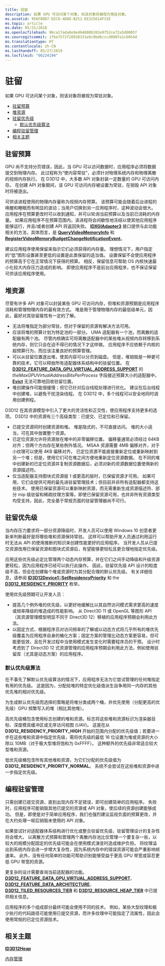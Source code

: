 ```yaml
---
title: 驻留
description: 如果 GPU 可访问某个对象，则该对象将被视为常驻对象。
ms.assetid: 956F80D7-EEC8-4D88-B251-EE325614F31E
ms.topic: article
ms.date: 05/31/2018
ms.openlocfilehash: 96ca17ada8e9e464880b202e9752ce72a5d8005f
ms.sourcegitcommit: 1fbe7572f20938331e9c9bd6cccd098fa1c6054d
ms.translationtype: HT
ms.contentlocale: zh-CN
ms.lasthandoff: 05/27/2019
ms.locfileid: "66224194"
---
```

# <a name="residency"></a>驻留

如果 GPU 可访问某个对象，则该对象将被视为常驻对象。 

-   [驻留预算](#residency-budget)
-   [堆资源](#heap-resources)
-   [驻留优先级](#residency-priorities)
    -   [默认优先级算法](#default-priority-algorithm)
-   [编程驻留管理](#programming-residency-management)
-   [相关主题](#related-topics)

## <a name="residency-budget"></a>驻留预算

GPU 尚不支持分页错误，因此，当 GPU 可以访问数据时，应用程序必须将数据提交到物理内存。 此过程称为“使内容常驻”，必须针对物理系统内存和物理离散的视频内存执行。 在 D3D12 中，大多数 API 对象封装一定数量的 GPU 可访问内存。 在创建 API 对象期间，该 GPU 可访问内存被设置为常驻，在销毁 API 对象时将被逐出。

可供该进程使用的物理内存量称为视频内存预算。 该预算可能会随着后台进程的唤醒和睡眠而有明显的波动；当用户切换到另一应用程序时，这种波动会很大。 应用程序在预算更改时可以收到通知，并可以轮询当前预算以及当前已消耗的内存量。 如果应用程序不在预算范围内，该进程将会间歇性地冻结以使其他应用程序能够运行，并且/或者创建 API 将返回失败。 [**IDXGIAdapter3**](https://msdn.microsoft.com/library/windows/desktop/dn933221) 接口提供与此功能相关的方法，具体而言，是 [**QueryVideoMemoryInfo**](https://msdn.microsoft.com/library/windows/desktop/dn933223) 和 [**RegisterVideoMemoryBudgetChangeNotificationEvent**](https://msdn.microsoft.com/library/windows/desktop/dn933231)。

建议应用程序使用保留来指示它们必须获得的内存量。 理想情况下，用户指定的“低”图形设置甚至更低的设置是此类保留的适当值。 设置保留不会使应用程序的预算高于它在正常情况下获得的预算。 相反，保留信息可帮助 OS 内核快速最小化较大内存压力造成的影响。 即使应用程序不是前台应用程序，也不保证保留可供该应用程序使用。

## <a name="heap-resources"></a>堆资源

尽管有许多 API 对象可以封装某些 GPU 可访问内存，但堆和资源预期是应用程序消耗和管理物理内存的最有效方式。 堆是用于管理物理内存的最低级单元，因此，最好对其驻留属性有一定的了解。

-   无法将堆指定为部分常驻，但对于保留的资源有解决方法可用。
-   应该将堆的预算计划为特定池的一部分。 UMA 适配器有一个池，而离散的适配器有两个池。 尽管内核确实可将离散适配器中的某些堆从视频内存转移到系统内存，则它只会在迫不得已的情况下才这样做。 应用程序不应依赖于内核的超预算行为，而应该注重良好的预算管理。
-   可以从驻留位置逐出堆，使其内容可以分页到磁盘。 但是，堆销毁是一种更可靠的技术，它可以释放所有适配器体系结构中的驻留位置。 在[**D3D12\_FEATURE\_DATA\_GPU\_VIRTUAL\_ADDRESS\_SUPPORT**](/windows/desktop/api/d3d12/ns-d3d12-d3d12_feature_data_gpu_virtual_address_support) 的 *theMaxGPUVirtualAddressBitsPerProcess* 字段接近预算大小的适配器中，[**Evict**](/windows/desktop/api/D3D12/nf-d3d12-id3d12device-evict) 无法可靠地回收驻留位置。
-   堆创建操作可能很缓慢；但它已针对后台线程处理进行优化。 建议在后台线程中创建堆，以避免干扰渲染线程。 在 D3D12 中，多个线程可以安全地同时调用创建例程。

D3D12 在其资源模型中引入了更大的灵活性和正交性，使应用程序支持更多的选项。 D3D12 中的资源有三个高级类型：已提交、已定位和已保留。

-   已提交资源同时创建资源和堆。 堆是隐式的，不可直接访问。 堆的大小适当，可在其中放置整个资源。
-   已定位资源允许将资源放在堆中的非零偏移位置。 偏移量通常必须经过 64KB 对齐；但两个方向存在某些例外情况。 MSAA 资源需要 4MB 偏移对齐，对于小纹理可以使用 4KB 偏移对齐。 已定位资源不能直接重新定位或重新映射到另一个堆；但是，使用它们可在堆之间方便地重新定位资源数据。 在不同的堆中创建新的已定位资源并复制资源数据后，必须对新的资源数据位置使用新的资源描述符。
-   仅当适配器支持图块式资源层 1 或更高的层时，已保留资源才可用。 如果可用，它们会提供可用的最先进驻留管理技术；但目前并非所有适配器都支持这些技术。 使用已保留资源可以重新映射资源，而无需重新生成资源描述符、部分 mip 级驻留和稀疏纹理方案等。即使已保留资源可用，也并非所有资源类型均受支持，因此，完全基于常规页面的驻留管理器尚不可行。

## <a name="residency-priorities"></a>驻留优先级

当内存压力要求将一部分资源降级时，开发人员可以使用 Windows 10 创意者更新来判断最好是将哪些堆和资源保持常驻。 这样可以帮助开发人员通过利用运行时无法从 API 的使用推断的知识来创建性能更好的应用程序。 当开发人员从已提交资源改用已保留资源和图块式资源后，有望能够更轻松且更合理地指定优先级。

应用这些优先级必定比管理两个动态内存预算，并在它们之间手动降级和升级资源更轻松，因为应用程序已经可以执行此操作。 因此，驻留优先级 API 设计的粒度级不高，但会在创建每个堆或资源时为其分配合理的默认优先级。 有关详细信息，请参阅 [**ID3D12Device1::SetResidencyPriority**](/windows/desktop/api/d3d12/nf-d3d12-id3d12device1-setresidencypriority) 和 the [**D3D12\_RESIDENCY\_PRIORITY**](/windows/desktop/api/d3d12/ne-d3d12-d3d12_residency_priority) 枚举。

使用优先级预期可让开发人员：

-   提高几个例外堆的优先级，以更好地缓解比以其自然访问模式需求更高的速度或频率降级的堆造成的性能影响。 从 Direct3D 11 或 OpenGL 等图形 API（其资源管理模型明显不同于 Direct3D 12）移植的应用程序预期会利用此方法。
-   以固定方式、根据程序员对访问频率的了解或以动态方式将几乎所有的堆优先级覆盖为应用程序自身的桶化方案；固定方案的管理比动态方案更容易，但可能更低效，且在开发过程中当使用模式发生变化时需要程序员的干预。 设计时考虑到了 Direct3D 12 式资源管理的应用程序预期会利用此方法，例如使用驻留库（尤其是动态方案）的应用程序。

### <a name="default-priority-algorithm"></a>默认优先级算法

在不事先了解默认优先级算法的情况下，应用程序无法为它尝试管理的任何堆指定有用的优先级。 这是因为，分配给堆的特定优化级值派生自争用同一内存的其他优先堆的相对优先级。

为生成默认优先级而选择的策略是将堆分类成两个桶，并优先使用（分配更高的优先级）GPU 频繁写入的堆（相比其他堆）。

高优先级桶包含使用标志创建的堆和资源。标志将这些堆和资源标识为渲染器目标、深度模具缓冲区或无序访问视图 (UAV)。 这是在从 **D3D12\_RESIDENCY\_PRIORITY\_HIGH** 开始的范围内分配的优先级值；若要进一步在这些堆和资源中指定优先级，需将优先级的最低 16 位设置为堆或资源的大小除以 10MB（对于极大型堆将饱和为 0xFFFF）。 这种额外的优先级非常适合较大型堆和资源。

低优先级桶包含所有其他堆和资源，为它们分配的优先级值为 **D3D12\_RESIDENCY\_PRIORITY\_NORMAL**。 系统不会尝试在这些堆和资源中进一步指定优先级。

## <a name="programming-residency-management"></a>编程驻留管理

只需创建已提交资源，直到出现内存不足错误，即可创建简单的应用程序。 失败时，应用程序可能销毁其他已提交的资源或 API 对象，使后续的资源创建能够成功。 但是，即使是对于简单应用程序，我们也强烈建议监视负面的预算更改，并在大约处理一帧后销毁未使用的 API 对象。

如果尝试针对适配器体系结构进行优化或整合驻留优先级，驻留管理设计的复杂性将会增大。 以离散方式预算和管理两个离散内存池比仅管理一个要复杂一些，以较大的规模分配固定的优先级可能会在使用模式演变时造成维护负担。 将纹理溢出到系统内存会进一步增大复杂性，因为系统内存中的错误资源可能会严重影响帧速率。 此外，没有任何简单的功能可帮助识别能够受益于更高 GPU 带宽或容忍更低 GPU 带宽的资源。

更复杂的设计需要查询当前适配器的功能。 [**D3D12\_FEATURE\_DATA\_GPU\_VIRTUAL\_ADDRESS\_SUPPORT**](/windows/desktop/api/d3d12/ns-d3d12-d3d12_feature_data_gpu_virtual_address_support)、[**D3D12\_FEATURE\_DATA\_ARCHITECTURE**](/windows/desktop/api/D3D12/ns-d3d12-d3d12_feature_data_architecture)、[**D3D12\_TILED\_RESOURCES\_TIER**](/windows/desktop/api/D3D12/ne-d3d12-d3d12_tiled_resources_tier) 和 [**D3D12\_RESOURCE\_HEAP\_TIER**](/windows/desktop/api/d3d12/ne-d3d12-d3d12_resource_heap_tier) 中已提供相关信息。

应用程序的多个组成部分最终可能会使用不同的技术。 例如，某些大型纹理和极少执行的代码路径可能使用已提交资源，而许多纹理中可能指定了流属性，因此会使用常规的已定位资源技术。

## <a name="related-topics"></a>相关主题

<dl> <dt>

[**ID3D12Heap**](/windows/desktop/api/D3D12/nn-d3d12-id3d12heap)
</dt> <dt>

[内存管理](memory-management.md)
</dt> </dl>

 

 




